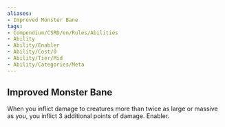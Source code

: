```yaml
---
aliases:
- Improved Monster Bane
tags:
- Compendium/CSRD/en/Rules/Abilities
- Ability
- Ability/Enabler
- Ability/Cost/0
- Ability/Tier/Mid
- Ability/Categories/Meta
---
```


  
## Improved Monster Bane  
When you inflict damage to creatures more than twice as large or massive as you, you inflict 3 additional points of damage. Enabler.